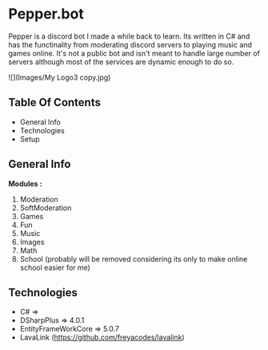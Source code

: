 # Pepper.bot
Pepper is a discord bot I made a while back to learn. Its written in C# and has the functinality from moderating discord servers to playing music and games online.
It's not a public bot and isn't meant to handle large number of servers although most of the services are dynamic enough to do so.

![](Images/My Logo3 copy.jpg)

## Table Of Contents
* General Info
* Technologies
* Setup

## General Info
__Modules :__
1. Moderation
2. SoftModeration
3. Games
4. Fun
5. Music
6. Images
7. Math
8. School (probably will be removed considering its only to make online school easier for me)

## Technologies

* C# => 
* DSharpPlus => 4.0.1
* EntityFrameWorkCore => 5.0.7
* LavaLink (https://github.com/freyacodes/lavalink)


